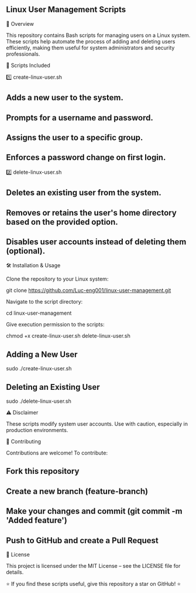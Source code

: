 ## Linux User Management Scripts

📌 Overview

This repository contains Bash scripts for managing users on a Linux system. These scripts help automate the process of adding and deleting users efficiently, making them useful for system administrators and security professionals.

🚀 Scripts Included

1️⃣ create-linux-user.sh

## Adds a new user to the system.

## Prompts for a username and password.

## Assigns the user to a specific group.

## Enforces a password change on first login.

2️⃣ delete-linux-user.sh

## Deletes an existing user from the system.

## Removes or retains the user's home directory based on the provided option.

## Disables user accounts instead of deleting them (optional).

🛠️ Installation & Usage

Clone the repository to your Linux system:

git clone https://github.com/Luc-eng001/linux-user-management.git

Navigate to the script directory:

cd linux-user-management

Give execution permission to the scripts:

chmod +x create-linux-user.sh delete-linux-user.sh

## Adding a New User

sudo ./create-linux-user.sh

## Deleting an Existing User

sudo ./delete-linux-user.sh

⚠️ Disclaimer

These scripts modify system user accounts. Use with caution, especially in production environments.

🤝 Contributing

Contributions are welcome! To contribute:

## Fork this repository

## Create a new branch (feature-branch)

## Make your changes and commit (git commit -m 'Added feature')

## Push to GitHub and create a Pull Request

📜 License

This project is licensed under the MIT License – see the LICENSE file for details.

⭐ If you find these scripts useful, give this repository a star on GitHub! ⭐
